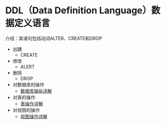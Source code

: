 # DDL（Data Definition Language）数据定义语言
介绍：其语句包括动词ALTER、CREATE和DROP
- 创建
    - CREATE 
- 修改
    - ALERT
- 删除 
    - DROP
- 对数据库的操作
    - [数据库操纵详解](https://github.com/acompe/study/blob/master/SQL/DDL/%E5%BA%93%E7%9A%84%E7%AE%A1%E7%90%86.md)
- 对表的操作 
    - [表操作详解](https://github.com/acompe/study/blob/master/SQL/DDL/%E8%A1%A8%E7%9A%84%E7%AE%A1%E7%90%86.md)
- 对视图的操作
    - [视图操作详解](https://github.com/acompe/study/blob/master/SQL/DDL/%E8%A7%86%E5%9B%BE.md)